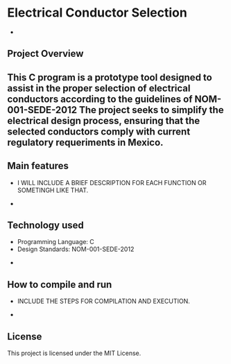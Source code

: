 # Electrical Conductor Selection
-
## Project Overview
This C program is a prototype tool designed to assist in the proper selection of electrical conductors according to the guidelines of NOM-001-SEDE-2012
The project seeks to simplify the electrical design process, ensuring that the selected conductors comply with current regulatory requeriments in Mexico.
-
## Main features
* I WILL INCLUDE A BRIEF DESCRIPTION FOR EACH FUNCTION OR SOMETINGH LIKE THAT.
-

## Technology used
* Programming Language: C
* Design Standards: NOM-001-SEDE-2012
-

## How to compile and run
* INCLUDE THE STEPS FOR COMPILATION AND EXECUTION.
-

## License
This project is licensed under the MIT License. 